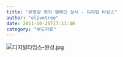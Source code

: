 ```yaml
---
title: "유방암 퇴치 캠페인 실시 - 디지털 타임스"
author: "olivetree"
date: 2011-10-26T17:11:40
category: "보도자료"
---
```


![디지털타임스-완성.jpg](/files/attach/images/2884/247/012/dd6f442a78a1dd54c18ff750354e8462.jpg)
